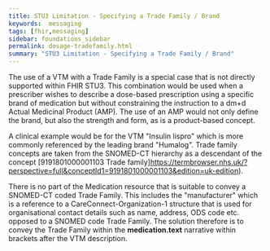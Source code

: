```yaml
---
title: STU3 Limitation - Specifying a Trade Family / Brand
keywords:  messaging
tags: [fhir,messaging]
sidebar: foundations_sidebar
permalink: dosage-tradefamily.html
summary: "STU3 Limitation - Specifying a Trade Family / Brand"
---
```




The use of a VTM with a Trade Family is a special case that is not directly supported within FHIR STU3. This combination would be used when a prescriber wishes to describe a dose-based prescription using a specific brand of medication but without constraining the instruction to a dm+d Actual Medicinal Product (AMP). The use of an AMP would not only define the brand, but also the strength and form, as is a product-based concept.

A clinical example would be for the VTM "Insulin lispro" which is more commonly referenced by the leading brand "Humalog". Trade family concepts are taken from the SNOMED-CT hierarchy as a  descendant of the concept [9191801000001103 Trade family]https://termbrowser.nhs.uk/?perspective=full&conceptId1=9191801000001103&edition=uk-edition).

There is no part of the Medication resource that is suitable to convey a SNOMED-CT coded Trade Family. This includes the "manufacturer" which is a reference to a CareConnect-Organization-1 structure that is used for organisational contact details such as name, address, ODS code etc. opposed to a SNOMED code Trade Family. The solution therefore is to convey the Trade Family within the **medication.text** narrative within brackets after the VTM description.

<script src="https://gist.github.com/RobertGoochUK/b8576feb29713055e54a6893c2a271cb.js"></script>